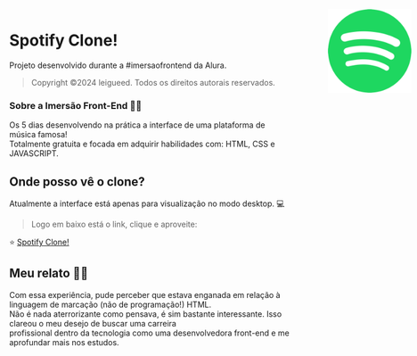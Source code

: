 <img src="./assets/spotifypng.png" width="150px" style="position: absolute; right: 10px">

# Spotify Clone! 

Projeto desenvolvido durante a #imersaofrontend da Alura.

> Copyright ©2024 leigueed. Todos os direitos autorais reservados.

### Sobre a Imersão Front-End 🤿💙

<p>Os 5 dias desenvolvendo na prática a interface de uma plataforma de música famosa! <br> Totalmente gratuita e focada em adquirir habilidades com: HTML, CSS e JAVASCRIPT.</p>

## Onde posso vê o clone?
<p>Atualmente a interface está apenas para visualização no modo desktop. 💻 </p>

> Logo em baixo está o link, clique e aproveite:
<p>⭐ <a href="https://leigueed.github.io/spotify-imersao/"> Spotify Clone! </a></p>

## Meu relato 👩‍💻
<p>Com essa experiência, pude perceber que estava enganada em relação à linguagem de marcação (não de programação!) HTML.<br> Não é nada aterrorizante como pensava, é sim bastante interessante. Isso clareou o meu desejo de buscar uma carreira <br> profissional dentro da tecnologia como uma desenvolvedora front-end e me aprofundar mais nos estudos.</p>
